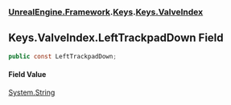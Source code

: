 ### [UnrealEngine.Framework](./UnrealEngine-Framework.md 'UnrealEngine.Framework').[Keys](./UnrealEngine-Framework-Keys.md 'UnrealEngine.Framework.Keys').[Keys.ValveIndex](./UnrealEngine-Framework-Keys-ValveIndex.md 'UnrealEngine.Framework.Keys.ValveIndex')
## Keys.ValveIndex.LeftTrackpadDown Field
  
```csharp
public const LeftTrackpadDown;
```
#### Field Value
[System.String](https://docs.microsoft.com/en-us/dotnet/api/System.String 'System.String')  
